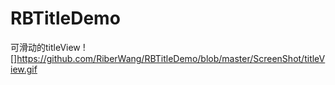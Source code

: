 # RBTitleDemo
可滑动的titleView
![]https://github.com/RiberWang/RBTitleDemo/blob/master/ScreenShot/titleView.gif
